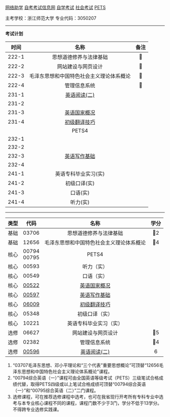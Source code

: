 [网络助学](https://zhejiang.zikao365.com)
[自考考试信息网](https://zk.zjzs.net/)
[自学考试](https://www.zjzs.net/moban/index/2c9081f061d15b160161d1661f040016_tree.html)
[社会考试](https://www.zjzs.net/moban/index/2c9081f061d15b160161d1664ccd0018_tree.html)
[PETS](https://pets.neea.edu.cn/)

主考学校：浙江师范大学
专业代码：3050207

---

**考试计划**

|时间|名称|备注|
|:----------:|:----------:|:----------:|
|222-1|思想道德修养与法律基础|🥇|
|222-2|网站建设与网页设计|🥇|
|222-3|毛泽东思想和中国特色社会主义理论体系概论|🥇|
|222-4|管理信息系统|🥇|
|231-1|[英语阅读(二)](00596.md)||
|231-2|||
|231-3|[英语国家概况](00522.md)||
|231-4|[初级翻译技巧](06009.md)||
||PETS4||
|232-1|||
|232-2|||
|232-3|[英语写作基础](00597.md)||
|232-4|||
|241-1|英语专科毕业实习(实)||
|241-2|初级口译(实)||
|241-3|口语(实)||
|241-4|听力(实)||

---

|类型|代码|名称|学分|
|:----------:|:----------:|:----------:|:----------:|
|基础|03706|思想道德修养与法律基础|🥇2|
|基础|12656|毛泽东思想和中国特色社会主义理论体系概论|🥇4|
|核心|00794<br/>00795|PETS4| |
|核心|00593|听力（实）| |
|核心|00549|口语（实）| |
|核心|[00522](00522.md)|[英语国家概况](00522.md)| |
|核心|[00597](00597.md)|[英语写作基础](00597.md)| |
|核心|[06009](06009.md)|[初级翻译技巧](06009.md)| |
|核心|05348|初级口译（实）| |
|核心|10221|英语专科毕业实习（实）| |
|选修|06627|网站建设与网页设计|🥇5|
|选修|02382|管理信息系统|🥇4|
|选修|[00596](00596.md)|[英语阅读(二)](00596.md)|6|

1. “03707毛泽东思想、邓小平理论和“三个代表”重要思想概论”可顶替“12656毛泽东思想和中国特色社会主义理论体系概论”课程。
2. “00794综合英语（一）”课程可由全国英语等级考试（PETS）三级笔试合格成绩代替，取得PETS四级或以上笔试合格成绩可顶替“00794综合英语（一）”和“00795综合英语（二）”二门课程。
3. 选修课程，可在推荐选修课程中选考，也可在我省现行开考所有专科专业中选考与本专业核心课程不同的课程，课程门数不少于3门，学分不低于13学分。不得跨专业选修实践课。
